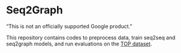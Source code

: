# Seq2Graph

“This is not an officially supported Google product.”

This repository contains codes to preprocess data, train seq2seq and seq2graph
models, and run evaluations on the
[TOP dataset](https://github.com/ppasupat/factored-span-parsing).

